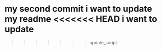 my second commit
i want to update my readme
<<<<<<< HEAD
i want to update
=======
>>>>>>> update_script
